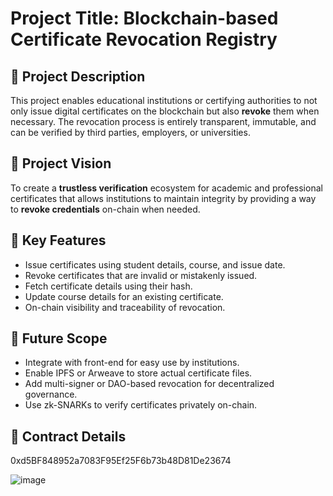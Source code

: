 # Project Title: Blockchain-based Certificate Revocation Registry

## 📘 Project Description

This project enables educational institutions or certifying authorities to not only issue digital certificates on the blockchain but also **revoke** them when necessary. The revocation process is entirely transparent, immutable, and can be verified by third parties, employers, or universities.

## 🎯 Project Vision

To create a **trustless verification** ecosystem for academic and professional certificates that allows institutions to maintain integrity by providing a way to **revoke credentials** on-chain when needed.

## 🔑 Key Features

- Issue certificates using student details, course, and issue date.
- Revoke certificates that are invalid or mistakenly issued.
- Fetch certificate details using their hash.
- Update course details for an existing certificate.
- On-chain visibility and traceability of revocation.

## 🔮 Future Scope

- Integrate with front-end for easy use by institutions.
- Enable IPFS or Arweave to store actual certificate files.
- Add multi-signer or DAO-based revocation for decentralized governance.
- Use zk-SNARKs to verify certificates privately on-chain.

## 📜 Contract Details

0xd5BF848952a7083F95Ef25F6b73b48D81De23674

![image](https://github.com/user-attachments/assets/e5c18361-a48e-4b29-ac13-0e2ecafb2d4c)
